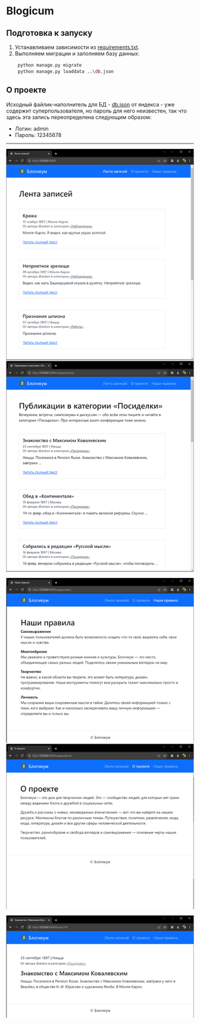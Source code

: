 # Blogicum

## Подготовка к запуску

1. Устанавливаем зависимости из [requirements.txt](requirements.txt).
2. Выполняем миграции и заполняем базу данных:
    ```bash
     python manage.py migrate
     python manage.py loaddata ..\db.json
    ```

## О проекте

Исходный файлик-наполнитель для БД - [db.json](db.json) от яндекса - уже содержит суперпользователя, но пароль для него
неизвестен, так что здесь эта запись переопределена следующим образом:

* Логин: admin
* Пароль: 12345678

<hr>

![Главная страница](images4readme/main.png) ![Страница категории](images4readme/category.png)

![Правила](images4readme/rules.png) ![О проекте](images4readme/about.png)

![Пост](images4readme/post.png)
